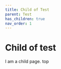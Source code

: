 ```yaml
---
title: Child of Test
parent: Test
has_children: true
nav_order: 1
---
```


# Child of test

I am a child page. top
